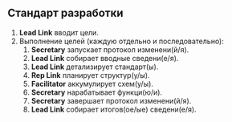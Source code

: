 ## Стандарт разработки

1. **Lead Link** вводит цели.
2. Выполнение целей (каждую отдельно и последовательно):
   1. **Secretary** запускает протокол изменени(й/я).
   2. **Lead Link** собирает вводные сведени(е/я).
   3. **Lead Link** детализирует стандарт(ы).
   4. **Rep Link** планирует структур(у/ы).
   5. **Facilitator** аккумулирует схем(у/ы).
   6. **Secretary** нарабатывает функци(ю/и).
   7. **Secretary** завершает протокол изменени(й/я).
   8. **Lead Link** собирает итогов(ое/ые) сведени(е/я).